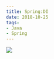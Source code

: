 ```yaml
---
title: Spring:DI
date: 2018-10-25
tags:
- Java
- Spring
---
```






[![](https://static.segmentfault.com/v-5b1df2a7/global/img/creativecommons-cc.svg)](https://creativecommons.org/licenses/by-nc-nd/4.0/)
